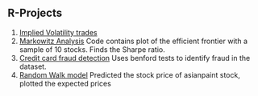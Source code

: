 ## R-Projects
1. [Implied Volatility trades](https://github.com/SaiSriDatta/Projects/blob/main/Implied_Volatility_Trading_.ipynb)
2. [Markowitz Analysis](https://github.com/SaiSriDatta/R-Projects/blob/main/Markowitz%20analysis.R) Code contains plot of the efficient frontier with a sample of 10 stocks. Finds the Sharpe ratio. 
3. [Credit card fraud detection](https://github.com/SaiSriDatta/R-Projects/blob/main/Benford's%20law%2C%20Random%20forests.R) Uses benford tests to identify fraud in the dataset.
4. [Random Walk model](https://github.com/SaiSriDatta/R-Projects/blob/main/Random%20walk.R) Predicted the stock price of asianpaint stock, plotted the expected prices
   
